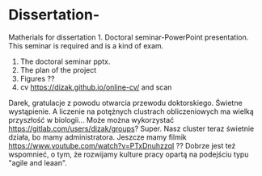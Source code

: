 # Dissertation-
Matherials for dissertation 1. Doctoral seminar-PowerPoint presentation. This seminar is required and is a kind of exam.
1. The doctoral seminar pptx.
2. The plan of the project
3. Figures ??
4. cv https://dizak.github.io/online-cv/ and scan

Darek, gratulacje z powodu otwarcia przewodu doktorskiego. Świetne wystąpienie. A liczenie na potężnych clustrach obliczeniowych ma wielką przyszłość w biologii...
Może można wykorzystać https://gitlab.com/users/dizak/groups? Super.
Nasz cluster teraz świetnie działa, bo mamy administratora.
Jeszcze mamy filmik https://www.youtube.com/watch?v=PTxDnuhzzqI ??
Dobrze jest też wspomnieć, o tym, że rozwijamy kulture pracy opartą na podejściu typu "agile and leaan". 
